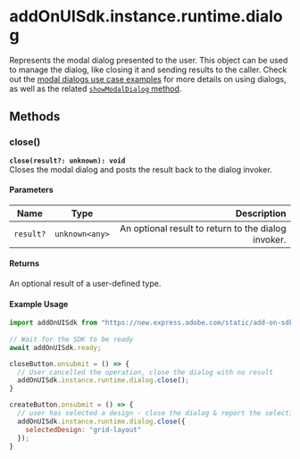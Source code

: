 # addOnUISdk.instance.runtime.dialog

Represents the modal dialog presented to the user. This object can be used to manage the dialog, like closing it and sending results to the caller. Check out the [modal dialogs use case examples](../../guides/develop/use_cases/user_interaction.md#modal-dialogs) for more details on using dialogs, as well as the related [`showModalDialog` method](../addonsdk/addonsdk-app.md#showmodaldialog).

## Methods

### close()

**`close(result?: unknown): void`**<br/>
Closes the modal dialog and posts the result back to the dialog invoker.

#### Parameters

| Name          | Type      | Description   |
| ------------- | --------- | -----------:  |
| `result?`     | `unknown<any>` | An optional result to return to the dialog invoker.            |

#### Returns

An optional result of a user-defined type.

#### Example Usage

```js
import addOnUISdk from "https://new.express.adobe.com/static/add-on-sdk/sdk.js";
 
// Wait for the SDK to be ready
await addOnUISdk.ready;

closeButton.onsubmit = () => {
  // User cancelled the operation, close the dialog with no result
  addOnUISdk.instance.runtime.dialog.close();
}

createButton.onsubmit = () => {
  // user has selected a design - close the dialog & report the selection details as the result back to the caller.
  addOnUISdk.instance.runtime.dialog.close({
    selectedDesign: "grid-layout"
  });
}
```

